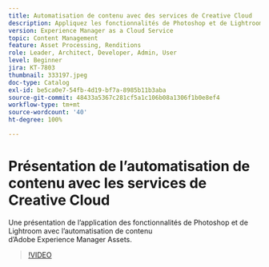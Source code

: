 ```yaml
---
title: Automatisation de contenu avec des services de Creative Cloud
description: Appliquez les fonctionnalités de Photoshop et de Lightroom avec l’automatisation de contenu d’Adobe Experience Manager Assets.
version: Experience Manager as a Cloud Service
topic: Content Management
feature: Asset Processing, Renditions
role: Leader, Architect, Developer, Admin, User
level: Beginner
jira: KT-7803
thumbnail: 333197.jpeg
doc-type: Catalog
exl-id: be5ca0e7-54fb-4d19-bf7a-8985b11b3aba
source-git-commit: 48433a5367c281cf5a1c106b08a1306f1b0e8ef4
workflow-type: tm+mt
source-wordcount: '40'
ht-degree: 100%

---
```


# Présentation de l’automatisation de contenu avec les services de Creative Cloud

Une présentation de l’application des fonctionnalités de Photoshop et de Lightroom avec l’automatisation de contenu d’Adobe Experience Manager Assets.

>[!VIDEO](https://video.tv.adobe.com/v/333197?quality=12&learn=on)
